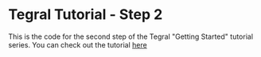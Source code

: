 # Tegral Tutorial - Step 2

This is the code for the second step of the Tegral "Getting Started" tutorial series. You can check out the tutorial [here](https://tegral.zoroark.guru/docs/get-started/tutorial/step-1-hello-world)
